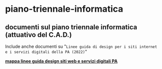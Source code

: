 # piano-triennale-informatica
documenti sul piano triennale informatica (attuativo del C.A.D.)
---

Include anche documenti su "`Linee guida di design per i siti internet e i servizi digitali della PA (2022)`"

[**mappa linee guida design siti web e servizi digitali PA**](https://docs.google.com/viewer?url=https://github.com/UO-TransizioneDigitaleComunePalermo/piano-triennale-informatica/raw/main/Linee-guida-design-siti-internet-e-servizi-digitali-PA/mappa%20Linee%20guida%20di%20design%20per%20i%20siti%20internet%20%20e%20i%20servizi%20digitali%20della%20PA.pdf)
